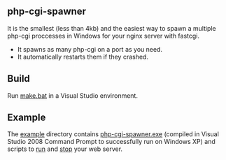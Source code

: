 ## php-cgi-spawner

It is the smallest (less than 4kb) and the easiest way to spawn a multiple php-cgi proccesses in Windows for your nginx server with fastcgi.

- It spawns as many php-cgi on a port as you need.
- It automatically restarts them if they crashed.

## Build

Run [make.bat](src/make.bat) in a Visual Studio environment.

## Example

The [example](example) directory contains [php-cgi-spawner.exe](example/php-cgi-spawner.exe) (compiled in Visual Studio 2008 Command Prompt to successfully run on Windows XP) and scripts to [run](example/_php-cgi-nginx-restart.bat) and [stop](example/_php-cgi-nginx-stop.bat) your web server.

